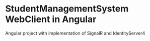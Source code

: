 # StudentManagementSystem WebClient in Angular

Angular project with implementation of SignalR and IdentityServer4
